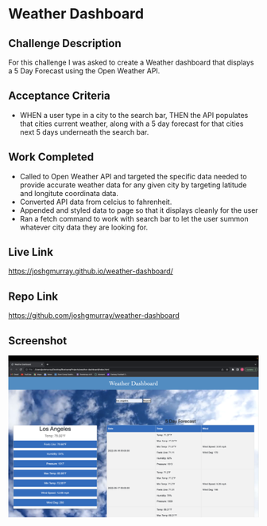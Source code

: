 # Weather Dashboard
## Challenge Description
For this challenge I was asked to create a Weather dashboard that displays a 5 Day Forecast using the Open Weather API. 
## Acceptance Criteria
* WHEN a user type in a city to the search bar, THEN the API populates that cities current weather, along with a 5 day forecast for that cities next 5 days underneath the search bar.
## Work Completed
* Called to Open Weather API and targeted the specific data needed to provide accurate weather data for any given city by targeting latitude and longitute coordinata data.
* Converted API data from celcius to fahrenheit.
* Appended and styled data to page so that it displays cleanly for the user
* Ran a fetch command to work with search bar to let the user summon whatever city data they are looking for.
## Live Link
https://joshgmurray.github.io/weather-dashboard/
## Repo Link
https://github.com/joshgmurray/weather-dashboard
## Screenshot
![screenshot](/Screen%20Shot%202022-09-15%20at%201.27.58%20PM.png)